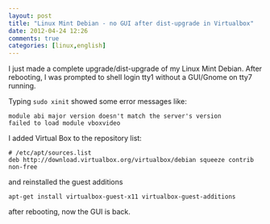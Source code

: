 ```yaml
---
layout: post
title: "Linux Mint Debian - no GUI after dist-upgrade in Virtualbox"
date: 2012-04-24 12:26
comments: true
categories: [linux,english]
---
```

I just made a complete upgrade/dist-upgrade of my Linux Mint Debian. After rebooting, I was prompted to shell login tty1 without a GUI/Gnome on tty7 running.

Typing ```sudo xinit``` showed some error messages like:

```
module abi major version doesn't match the server's version
failed to load module vboxvideo
```

I added Virtual Box to the repository list:

```
# /etc/apt/sources.list
deb http://download.virtualbox.org/virtualbox/debian squeeze contrib non-free
```
and reinstalled the guest additions

```
apt-get install virtualbox-guest-x11 virtualbox-guest-additions
```

after rebooting, now the GUI is back.
